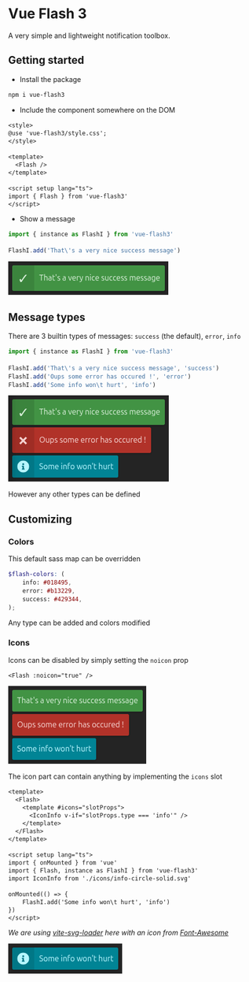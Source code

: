 # Vue Flash 3

A very simple and lightweight notification toolbox.

## Getting started

* Install the package

```sh
npm i vue-flash3
```

* Include the component somewhere on the DOM

```vue
<style>
@use 'vue-flash3/style.css';
</style>

<template>
  <Flash />
</template>

<script setup lang="ts">
import { Flash } from 'vue-flash3'
</script>
```

* Show a message

```js
import { instance as FlashI } from 'vue-flash3'

FlashI.add('That\'s a very nice success message')
```

![First notification](./sc-success-notif.png)

## Message types

There are 3 builtin types of messages: `success` (the default), `error`, `info`

```js
import { instance as FlashI } from 'vue-flash3'

FlashI.add('That\'s a very nice success message', 'success')
FlashI.add('Oups some error has occured !', 'error')
FlashI.add('Some info won\t hurt', 'info')
```

![Builtin notifications](./sc-basic-notifs.png)

However any other types can be defined

## Customizing

### Colors

This default sass map can be overridden

```scss
$flash-colors: (
    info: #018495,
    error: #b13229,
    success: #429344,
);
```

Any type can be added and colors modified

### Icons

Icons can be disabled by simply setting the `noicon` prop

```vue
<Flash :noicon="true" />
```

![No icon](./sc-no-icon.png)

The icon part can contain anything by implementing the `icons` slot

```vue
<template>
  <Flash>
    <template #icons="slotProps">
      <IconInfo v-if="slotProps.type === 'info'" />
    </template>
  </Flash>
</template>

<script setup lang="ts">
import { onMounted } from 'vue'
import { Flash, instance as FlashI } from 'vue-flash3'
import IconInfo from './icons/info-circle-solid.svg'

onMounted(() => {
    FlashI.add('Some info won\t hurt', 'info')
})
</script>
```

_We are using [vite-svg-loader](https://github.com/jpkleemans/vite-svg-loader) here with an icon from [Font-Awesome](https://fontawesome.com/)_

![Custom icon](./sc-custom-icon.png)
